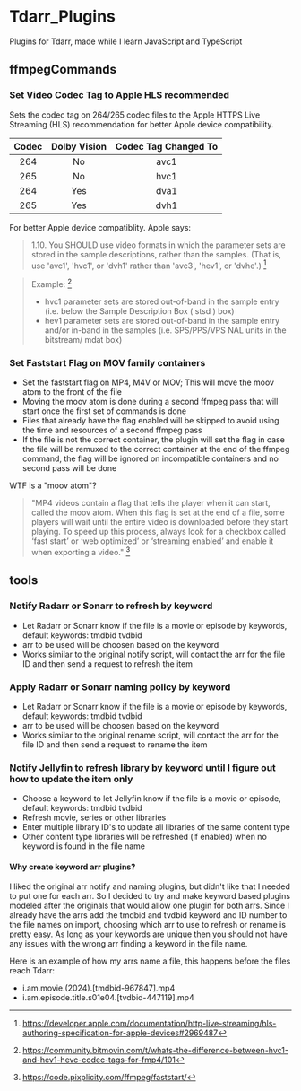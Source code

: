# Tdarr_Plugins
Plugins for Tdarr, made while I learn JavaScript and TypeScript

## ffmpegCommands
### Set Video Codec Tag to Apple HLS recommended
Sets the codec tag on 264/265 codec files to the Apple HTTPS Live Streaming (HLS) recommendation for better Apple device 
compatibility.

| Codec | Dolby Vision | Codec Tag Changed To |
|:---:|:---:|:---:|
| 264 | No | avc1 |
| 265 | No | hvc1 |
| 264 | Yes | dva1 |
| 265 | Yes | dvh1 |

<!-- DV 264 codec tag information taken from DolbyVisionProfilsLevels.pdf sectionn 2.1.2 Dolby Vision profile strings-->
<!-- https://dolby.my.salesforce.com/sfc/p/700000009YuG/a/4u000000l6G4/4R18riPaaW3gxpVx7XwyQLdEITLFjB.w.Si0LoQR5j8 -->
    
For better Apple device compatiblity. Apple says:
> 1.10. You SHOULD use video formats in which the parameter sets are stored in the sample descriptions, rather than the samples. (That is, use 'avc1', 'hvc1', or 'dvh1' rather than 'avc3', 'hev1', or 'dvhe'.) [^1]

> Example: [^2]
> - hvc1 parameter sets are stored out-of-band in the sample entry (i.e. below the Sample Description Box ( stsd ) box)
> - hev1 parameter sets are stored out-of-band in the sample entry and/or in-band in the samples (i.e. SPS/PPS/VPS NAL units in the bitstream/ mdat box)

### Set Faststart Flag on MOV family containers
* Set the faststart flag on MP4, M4V or MOV; This will move the moov atom to the front of the file
* Moving the moov atom is done during a second ffmpeg pass that will start once the first set of commands is done
* Files that already have the flag enabled will be skipped to avoid using the time and resources of a second ffmpeg pass
* If the file is not the correct container, the plugin will set the flag in case the file will be remuxed to the 
  correct container at the end of the ffmpeg command, the flag will be ignored on incompatible containers and no second
  pass will be done
  
 WTF is a "moov atom"?
 > "MP4 videos contain a flag that tells the player when it can start, called the moov atom. When this flag is set at the end of a file, some players will wait until the entire video is downloaded before they start playing. To speed up this process, always look for a checkbox called ‘fast start’ or ‘web optimized’ or ‘streaming enabled’ and enable it when exporting a video." [^3]

## tools
### Notify Radarr or Sonarr to refresh by keyword
  - Let Radarr or Sonarr know if the file is a movie or episode by keywords, default keywords: tmdbid tvdbid
  - arr to be used will be choosen based on the keyword
  - Works similar to the original notify script, will contact the arr for the file ID and then send a request to 
  refresh the item

### Apply Radarr or Sonarr naming policy by keyword
  - Let Radarr or Sonarr know if the file is a movie or episode by keywords, default keywords: tmdbid tvdbid
  - arr to be used will be choosen based on the keyword
  - Works similar to the original rename script, will contact the arr for the file ID and then send a request to rename 
  the item

### Notify Jellyfin to refresh library by keyword until I figure out how to update the item only
  - Choose a keyword to let Jellyfin know if the file is a movie or episode, default keywords: tmdbid tvdbid
  - Refresh movie, series or other libraries
  - Enter multiple library ID's to update all libraries of the same content type
  - Other content type libraries will be refreshed (if enabled) when no keyword is found in the file name

#### Why create keyword arr plugins?
I liked the original arr notify and naming plugins, but didn't like that I needed to put one for each arr. So I decided
to try and make keyword based plugins modeled after the originals that would allow one plugin for both arrs. Since I 
already have the arrs add the tmdbid and tvdbid keyword and ID number to the file names on import, choosing which arr 
to use to refresh or rename is pretty easy. As long as your keywords are unique then you should not have any issues 
with the wrong arr finding a keyword in the file name.

Here is an example of how my arrs name a file, this happens before the files reach Tdarr:
 - i.am.movie.(2024).[tmdbid-967847].mp4
 - i.am.episode.title.s01e04.[tvdbid-447119].mp4

<!-- source links -->

[^1]: https://developer.apple.com/documentation/http-live-streaming/hls-authoring-specification-for-apple-devices#2969487

[^2]: https://community.bitmovin.com/t/whats-the-difference-between-hvc1-and-hev1-hevc-codec-tags-for-fmp4/101

[^3]: https://code.pixplicity.com/ffmpeg/faststart/